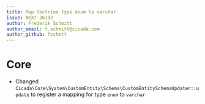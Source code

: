 ```yaml
---
title: Map Doctrine type enum to varchar
issue: NEXT-26192
author: Frederik Schmitt
author_email: f.schmitt@cicada.com
author_github: fschmtt
---
```

# Core
* Changed `Cicada\Core\System\CustomEntity\Schema\CustomEntitySchemaUpdater::update` to register a mapping for type `enum` to `varchar`

